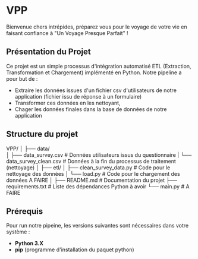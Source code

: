 # VPP
Bienvenue chers intrépides, préparez vous pour le voyage de votre vie en faisant confiance à "Un Voyage Presque Parfait" !

## Présentation du Projet 

Ce projet est un simple processus d'intégration automatisé ETL (Extraction, Transformation et Chargement) implémenté en Python. 
Notre pipeline a pour but de : 

- Extraire les données issues d'un fichier csv d'utilisateurs de notre application (fichier issu de réponse à un formulaire)
- Transformer ces données en les nettoyant,
- Chager les données finales dans la base de données de notre application

## Structure du projet

VPP/
│
├── data/                           
│   ├── data_survey.csv             # Données utilisateurs issus du questionnaire
|   └── data_survey_clean.csv       # Données à la fin du processus de traitement (nettoyage)
│
├── etl/
│   ├── clean_survey_data.py        # Code pour le nettoyage des données
│   └── load.py                     # Code pour le chargement des données A FAIRE
│
├── README.md                       # Documentation du projet
├── requirements.txt                # Liste des dépendances Python à avoir 
└── main.py                         # A FAIRE

## Prérequis 

Pour run notre pipeine, les versions suivantes sont nécessaires dans votre système : 

- **Python 3.X**
- **pip** (programme d'installation du paquet python)


